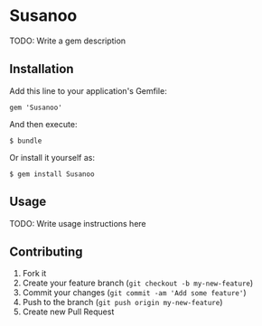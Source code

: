 # Susanoo

TODO: Write a gem description

## Installation

Add this line to your application's Gemfile:

    gem 'Susanoo'

And then execute:

    $ bundle

Or install it yourself as:

    $ gem install Susanoo

## Usage

TODO: Write usage instructions here

## Contributing

1. Fork it
2. Create your feature branch (`git checkout -b my-new-feature`)
3. Commit your changes (`git commit -am 'Add some feature'`)
4. Push to the branch (`git push origin my-new-feature`)
5. Create new Pull Request
